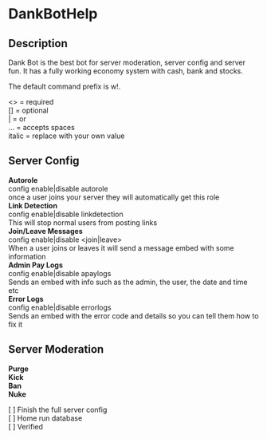 # DankBotHelp
## Description
Dank Bot is the best bot for server moderation, server config and server fun. It has a fully working economy system with cash, bank and stocks.<br/>

The default command prefix is w!.

<> = required<br/>
[] = optional<br/>
| = or<br/>
... = accepts spaces<br/>
italic = replace with your own value<br/>

## Server Config
**Autorole**<br/>
config enable|disable autorole <roleID><br/>
once a user joins your server they will automatically get this role<br/>
**Link Detection**<br/>
config enable|disable linkdetection<br/>
This will stop normal users from posting links<br/>
**Join/Leave Messages**<br/>
config enable|disable <join|leave> <channelID> <roleID><br/>
When a user joins or leaves it will send a message embed with some information<br/>
**Admin Pay Logs**<br/>
config enable|disable apaylogs <channelID><br/>
Sends an embed with info such as the admin, the user, the date and time etc<br/>
**Error Logs**<br/>
config enable|disable errorlogs <channelID><br/>
Sends an embed with the error code and details so you can tell them how to fix it<br/>
## Server Moderation
**Purge**<br/>
**Kick**<br/>
**Ban**<br/>
**Nuke**<br/>

[ ] Finish the full server config<br/>
[ ] Home run database<br/>
[ ] Verified<br/>
